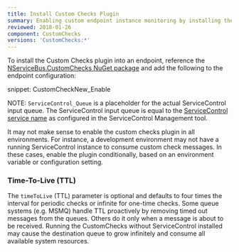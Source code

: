 ```yaml
---
title: Install Custom Checks Plugin
summary: Enabling custom endpoint instance monitoring by installing the Custom Checks plugin
reviewed: 2018-01-26
component: CustomChecks
versions: 'CustomChecks:*'
---
```


To install the Custom Checks plugin into an endpoint, reference the [NServiceBus.CustomChecks NuGet package](https://www.nuget.org/packages/NServiceBus.CustomChecks/) and add the following to the endpoint configuration:

snippet: CustomCheckNew_Enable

NOTE: `ServiceControl_Queue` is a placeholder for the actual ServiceControl input queue. The ServiceControl input queue is equal to the [ServiceControl service name](/servicecontrol/installation.md#service-name-and-plugins) as configured in the ServiceControl Management tool.

It may not make sense to enable the custom checks plugin in all environments. For instance, a development environment may not have a running ServiceControl instance to consume custom check messages. In these cases, enable the plugin conditionally, based on an environment variable or configuration setting.


### Time-To-Live (TTL)

The `timeToLive` (TTL) parameter is optional and defaults to four times the interval for periodic checks or infinite for one-time checks. Some queue systems (e.g. MSMQ) handle TTL proactively by removing timed out messages from the queues. Others do it only when a message is about to be received. Running the CustomChecks without ServiceControl installed may cause the destination queue to grow infinitely and consume all available system resources.
